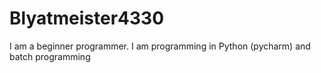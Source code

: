 # Blyatmeister4330
I am a beginner programmer. I am programming in Python (pycharm) and batch programming
